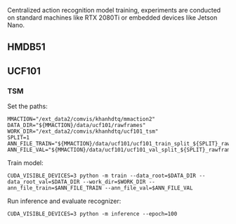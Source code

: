 Centralized action recognition model training, experiments are conducted on standard machines like RTX 2080Ti or embedded devices like Jetson Nano.

## HMDB51

## UCF101 

### TSM 

Set the paths:
```shell
MMACTION="/ext_data2/comvis/khanhdtq/mmaction2"
DATA_DIR="${MMACTION}/data/ucf101/rawframes"
WORK_DIR="/ext_data2/comvis/khanhdtq/ucf101_tsm"
SPLIT=1
ANN_FILE_TRAIN="${MMACTION}/data/ucf101/ucf101_train_split_${SPLIT}_rawframes.txt"
ANN_FILE_VAL="${MMACTION}/data/ucf101/ucf101_val_split_${SPLIT}_rawframes.txt"
```

Train model:
```shell
CUDA_VISIBLE_DEVICES=3 python -m train --data_root=$DATA_DIR --data_root_val=$DATA_DIR --work_dir=$WORK_DIR --ann_file_train=$ANN_FILE_TRAIN --ann_file_val=$ANN_FILE_VAL
```

Run inference and evaluate recognizer:
```shell
CUDA_VISIBLE_DEVICES=3 python -m inference --epoch=100
```


